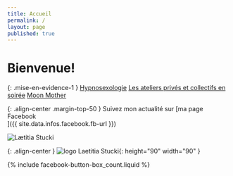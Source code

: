```yaml
---
title: Accueil
permalink: /
layout: page
published: true
---
```

# Bienvenue!

{: .mise-en-evidence-1 }
[Hypnosexologie](./hypnosexologie/)
<i class="fa fa-envira" aria-hidden="true"></i>
[Les ateliers privés et collectifs en soirée](./les-ateliers-privés-et-collectifs/)
<i class="fa fa-envira" aria-hidden="true"></i>
[Moon Mother](./moon-mother/)


<!--
## Inscriptions et tarifs

{: .text-center }
<mailto:laetitia.stucki@gmail.com>
<i class="fa fa-mobile"></i> +41 79 326 30 64
[Tarifs](./tarifs/)
-->

{: .align-center .margin-top-50 }
Suivez mon actualité sur
[ma page Facebook<br/><i style="font-size:30pt;" class="fa fa-facebook-official"></i>]({{ site.data.infos.facebook.fb-url }})

![Lætitia Stucki](https://laetitiastucki.github.io/sacree-sexualite-v2/images/laetitia-stucki.jpg)

{: .align-center }
![logo Laetitia Stucki](https://laetitiastucki.github.io/sacree-sexualite-v2/images/logo-laetitia-stucki-anthracite.svg){: height="90" width="90" }

{% include facebook-button-box_count.liquid %}

